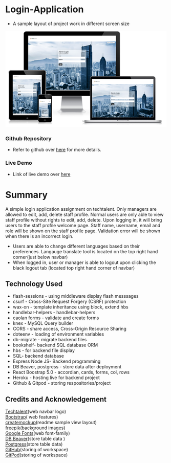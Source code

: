# Login-Application

* A sample layout of project work in different screen size

![Web_view](./public/images/loginpage.png)

### Github Repository
- Refer to github over [here](https://github.com/xunne899/dxc-login-assign) for more details.


### Live Demo
- Link of live demo over [here](https://tech-talent-22.herokuapp.com/)

# Summary
A simple login application assignment on techtalent. Only managers are allowed to edit, add, delete staff profile. Normal users are only able to view staff profile without rights to edit, add, delete. Upon logging in, it will bring users to the staff profile welcome page.
Staff name, username, email and role will be shown on the staff profile page.
Validation error will be shown when there is an incorrect login.

* Users are able to change different languages based on their preferences. Langauge translate tool is located on the top right hand corner(just below navbar)
* When logged in, user or manager is able to logout upon clicking the black logout tab (located top right hand corner of navbar)

## Technology Used 

- flash-sessions - using middleware display flash messsages
- csurf - Cross-Site Request Forgery (CSRF) protection
- wax-on - template inheritance using block, extend hbs
- handlebar-helpers - handlebar-helpers
- caolan forms - validate and create forms
- knex - MySQL Query builder
- CORS - share access, Cross-Origin Resource Sharing 
- doteenv - loading of environment variables
- db-migrate - migrate backend files
- bookshelf- backend SQL database ORM
- hbs - for backend file display
- SQL- backend database
- Express Node JS- Backend programming
- DB Beaver, postgress - store data after deployment
- React Boostrap 5.0 - accordian, cards, forms, col, rows 
- Heroku - hosting live for backend project
- Github & Gitpod - storing respositories/project


## Credits and Acknowledgement

[Techtalent](https://www.sunderlandsoftwarecity.com/event/tech-talent-2018/tech-talent-logo/)(web navbar logo)<br>
[Bootstrap](https://getbootstrap.com/docs/5.0/getting-started/introduction/)( web features) <br>
[createmockup](https://www.createmockup.com/generate/)(readme sample view layout)<br>
[freepik](https://www.freepik.com/)(background images)<br>
[Google Fonts](https://fonts.google.com/)(web font-family)<br>
[DB Beaver](https://dbeaver.io/)(store table data )<br>
[Postgress](https://www.postgresql.org/)(store table data)<br>
[GitHub](https://github.com/)(storing of workspace)<br>
[GitPod](https://gitpod.io/workspaces)(storing of workspace)<br>
